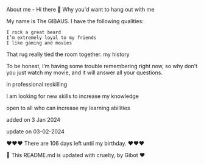 
About me - Hi there 👋
Why you'd want to hang out with me

My name is The GIBAUS. I have the following qualities:

    I rock a great beard
    I’m extremely loyal to my friends
    I like gaming and movies

That rug really tied the room together.
my history

To be honest, I’m having some trouble remembering right now, so why don’t you just watch my movie, and it will answer all your questions.

in professional reskilling

I am looking for new skills to increase my knowledge

open to all who can increase my learning abilities

added on 3 Jan 2024

update on 03-02-2024

❤️❤️❤️  There are 106 days left until my birthday. ❤️❤️❤️

🤖 This README.md is updated with cruelty, by Gibot ❤️
